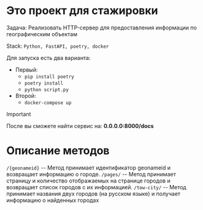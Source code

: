 # Это проект для стажировки
Задача: Реализовать HTTP-сервер для предоставления информации по географическим объектам

Stack: `Python, FastAPI, poetry, docker`

Для запуска есть два варианта:
* Первый:
    - `pip install poetry`
    - `poetry install`
    - `python script.py`
* Второй:
    - `docker-compose up`

> [!IMPORTANT]
> После вы сможете найти сервис на: **0.0.0.0:8000/docs**

# Описание методов
`/{geonameid}` -- Метод принимает идентификатор geonameid и возвращает информацию о городе.
`/pages/` -- Метод принимает страницу и количество отображаемых на странице городов и возвращает список городов с их информацией.
`/tow-city/` -- Метод принимает названия двух городов (на русском языке) и получает информацию о найденных городах
